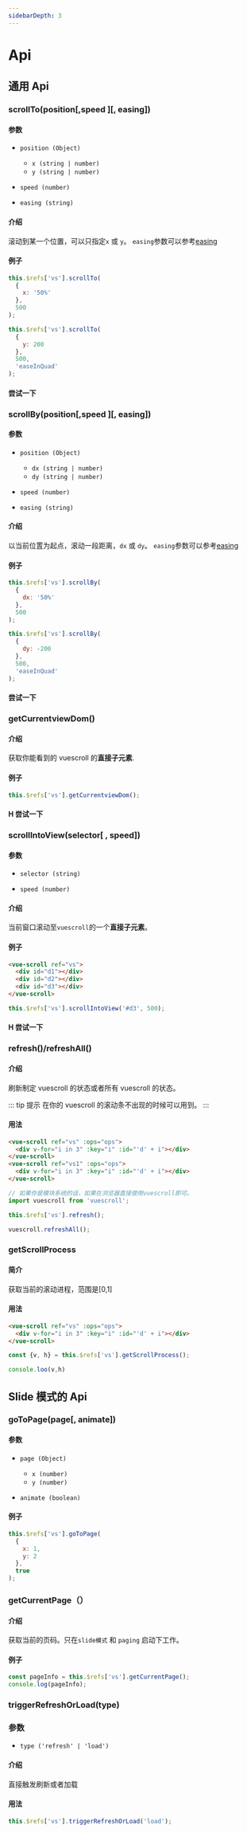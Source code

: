 ```yaml
---
sidebarDepth: 3
---
```


# Api

## 通用 Api

<!-- ### scrollTo -->

### scrollTo(position[,speed ][, easing])

#### 参数

- `position (Object)`

  - `x (string | number)`
  - `y (string | number)`

- `speed (number)`
- `easing (string)`

#### 介绍

滚动到某一个位置，可以只指定`x` 或 `y`。 `easing`参数可以参考[easing](configuration.html#easing)

#### 例子

```javascript
this.$refs['vs'].scrollTo(
  {
    x: '50%'
  },
  500
);

this.$refs['vs'].scrollTo(
  {
    y: 200
  },
  500,
  'easeInQuad'
);
```

#### 尝试一下

<Api-ScrollTo lang="zh"/>

### scrollBy(position[,speed ][, easing])

#### 参数

- `position (Object)`

  - `dx (string | number)`
  - `dy (string | number)`

- `speed (number)`
- `easing (string)`

#### 介绍

以当前位置为起点，滚动一段距离，`dx` 或 `dy`。 `easing`参数可以参考[easing](configuration.html#easing)

#### 例子

```javascript
this.$refs['vs'].scrollBy(
  {
    dx: '50%'
  },
  500
);

this.$refs['vs'].scrollBy(
  {
    dy: -200
  },
  500,
  'easeInQuad'
);
```

#### 尝试一下

<Api-ScrollBy lang="zh"/>

### getCurrentviewDom()

#### 介绍

获取你能看到的 vuescroll 的**直接子元素**.

#### 例子

```javascript
this.$refs['vs'].getCurrentviewDom();
```

#### H 尝试一下

<Api-GetCurrentviewDom lang="zh"/>

### scrollIntoView(selector[ , speed])

#### 参数

- `selector (string)`

- `speed (number)`

#### 介绍

当前窗口滚动至`vuescroll`的一个**直接子元素**。

#### 例子

```html
<vue-scroll ref="vs">
  <div id="d1"></div>
  <div id="d2"></div>
  <div id="d3"></div>
</vue-scroll>
```

```javascript
this.$refs['vs'].scrollIntoView('#d3', 500);
```

#### H 尝试一下

<Api-ScrollIntoView lang="zh"/>

### refresh()/refreshAll()

#### 介绍

刷新制定 vuescroll 的状态或者所有 vuescroll 的状态。

::: tip 提示
在你的 vuescroll 的滚动条不出现的时候可以用到。
:::

#### 用法

```html
<vue-scroll ref="vs" :ops="ops">
  <div v-for="i in 3" :key="i" :id="'d' + i"></div>
</vue-scroll>
<vue-scroll ref="vs1" :ops="ops">
  <div v-for="i in 3" :key="i" :id="'d' + i"></div>
</vue-scroll>
```

```javascript
// 如果你是模块系统的话，如果在浏览器直接使用vuescroll即可。
import vuescroll from 'vuescroll';

this.$refs['vs'].refresh();

vuescroll.refreshAll();
```


### getScrollProcess

#### 简介

获取当前的滚动进程，范围是[0,1]

#### 用法

```html
<vue-scroll ref="vs" :ops="ops">
  <div v-for="i in 3" :key="i" :id="'d' + i"></div>
</vue-scroll> 
```

```javascript
const {v, h} = this.$refs['vs'].getScrollProcess();

console.loo(v,h)
```

## Slide 模式的 Api

### goToPage(page[, animate])

#### 参数

- `page (Object)`

  - `x (number)`
  - `y (number)`

- `animate (boolean)`

#### 例子

```javascript
this.$refs['vs'].goToPage(
  {
    x: 1,
    y: 2
  },
  true
);
```

### getCurrentPage（）

#### 介绍

获取当前的页码。只在`slide模式` 和 `paging` 启动下工作。

#### 例子

```javascript
const pageInfo = this.$refs['vs'].getCurrentPage();
console.log(pageInfo);
```

### triggerRefreshOrLoad(type)

### 参数

- `type ('refresh' | 'load')`

#### 介绍

直接触发刷新或者加载

#### 用法

```javascript
this.$refs['vs'].triggerRefreshOrLoad('load');
```
